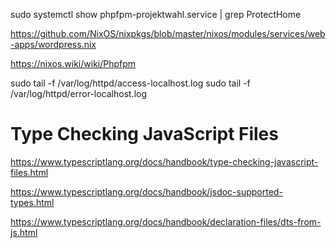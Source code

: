 sudo systemctl show phpfpm-projektwahl.service | grep ProtectHome


https://github.com/NixOS/nixpkgs/blob/master/nixos/modules/services/web-apps/wordpress.nix



https://nixos.wiki/wiki/Phpfpm


sudo tail -f /var/log/httpd/access-localhost.log
sudo tail -f /var/log/httpd/error-localhost.log



# Type Checking JavaScript Files

https://www.typescriptlang.org/docs/handbook/type-checking-javascript-files.html

https://www.typescriptlang.org/docs/handbook/jsdoc-supported-types.html

https://www.typescriptlang.org/docs/handbook/declaration-files/dts-from-js.html
